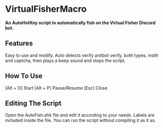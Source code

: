 # VirtualFisherMacro
**An AutoHotKey script to automatically fish on the Virtual Fisher Discord bot.**

## Features
Easy to use and modify.
Auto detects verify antibot verify, both types, math and captcha, then plays a beep sound and stops the script.

## How To Use
[Alt + O] Start
[Alt + P] Pause/Resume
[Esc] Close

## Editing The Script
Open the AutoFish.ahk file and edit it according to your needs. Labels are included inside the file.
You can run the script without compiling it as it as.

